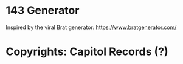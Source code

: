 # 143 Generator

Inspired by the viral Brat generator:
https://www.bratgenerator.com/

# Copyrights: Capitol Records (?)
